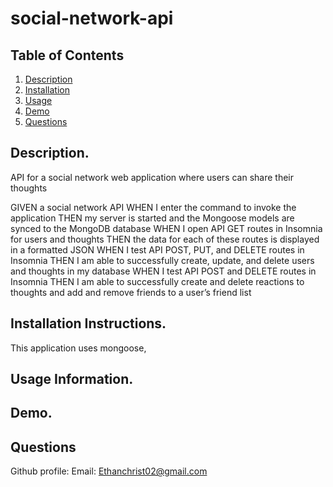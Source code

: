 # social-network-api

## Table of Contents

1. [Description]()
2. [Installation]()
3. [Usage]()
4. [Demo]()
5. [Questions]()

## Description.
API for a social network web application where users can share their thoughts

GIVEN a social network API
WHEN I enter the command to invoke the application
THEN my server is started and the Mongoose models are synced to the MongoDB database
WHEN I open API GET routes in Insomnia for users and thoughts
THEN the data for each of these routes is displayed in a formatted JSON
WHEN I test API POST, PUT, and DELETE routes in Insomnia
THEN I am able to successfully create, update, and delete users and thoughts in my database
WHEN I test API POST and DELETE routes in Insomnia
THEN I am able to successfully create and delete reactions to thoughts and add and remove friends to a user’s friend list

## Installation Instructions.
This application uses mongoose,

## Usage Information.

## Demo.


## Questions
Github profile: 
Email: Ethanchrist02@gmail.com
